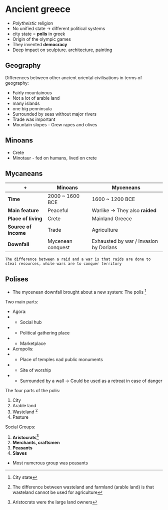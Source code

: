 # Ancient greece
* *Polytheistic* religion
* No unified state -> different political systems
* city state = **polis** in greek
* Origin of the olympic games
* They invented **democracy**
* Deep impact on sculpture. architecture, painting
## Geography
Differences between other ancient oriental civilisations in terms of geography:
* Fairly mountainous
* Not a lot of arable land
* many islands
* one big penninsula
* Surrounded by seas without major rivers
* Trade was important
* Mountain slopes - Grew rapes and olives
## Minoans
* Crete
* Minotaur - fed on humans, lived on crete
## Mycaneans

| + | Minoans | Myceneans |
|-----| ----- | ----- |
|**Time** |2000 ~ 1600 BCE| 1600 ~ 1200 BCE|
|**Main feature**| Peaceful | Warlike -> They also **raided**|
|**Place of living**|Crete| Mainland Greece|
|**Source of income**| Trade | Agriculture |
|**Downfall**|Mycenean conquest| Exhausted by war / Invasion by Dorians|

```The difference between a raid and a war is that raids are done to steal resources, while wars are to conquer territory```
## Polises
* The mycenean downfall brought about a new system: The polis [^1]

Two main parts:
* Agora:
* * Social hub
* * Political gathering place
* * Marketplace
* Acropolis:
* * Place of temples nad public monuments
* * Site of worship
* * Surrounded by a wall -> Could be used as a retreat in case of danger

The four parts of the polis:
1. City
2. Arable land
3. Wasteland [^2]
4. Pasture

Social Groups:
1. **Aristocrats**[^3]
2. **Merchants, craftsmen**
3. **Peasants**
4. **Slaves**
[^1]: City state
[^2]: The difference between wasteland and farmland (arable land) is that wasteland cannot be used for agriculture
[^3]: Aristocrats were the large land owners
* Most numerous group was peasants
